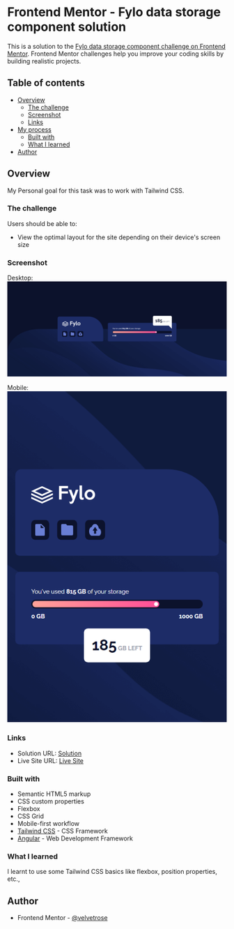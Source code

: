 # Frontend Mentor - Fylo data storage component solution

This is a solution to the [Fylo data storage component challenge on Frontend Mentor](https://www.frontendmentor.io/challenges/fylo-data-storage-component-1dZPRbV5n). Frontend Mentor challenges help you improve your coding skills by building realistic projects. 

## Table of contents

- [Overview](#overview)
  - [The challenge](#the-challenge)
  - [Screenshot](#screenshot)
  - [Links](#links)
- [My process](#my-process)
  - [Built with](#built-with)
  - [What I learned](#what-i-learned)
- [Author](#author)
## Overview

My Personal goal for this task was to work with Tailwind CSS.

### The challenge

Users should be able to:

- View the optimal layout for the site depending on their device's screen size

### Screenshot

Desktop:
![](/src/assets/Screenshot-Desktop.png)

Mobile:
![](/src/assets/Screenshot-Mobile.png)


### Links

- Solution URL: [Solution](https://your-solution-url.com)
- Live Site URL: [Live Site](https://your-live-site-url.com)

### Built with

- Semantic HTML5 markup
- CSS custom properties
- Flexbox
- CSS Grid
- Mobile-first workflow
- [Tailwind CSS](https://tailwindcss.com) - CSS Framework
- [Angular](https://angular.io) - Web Development Framework


### What I learned

I learnt to use some Tailwind CSS basics like flexbox, position properties, etc.,

## Author

- Frontend Mentor - [@velvetrose](https://www.frontendmentor.io/profile/velvetrose)